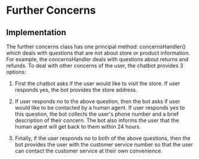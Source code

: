 # Further Concerns

## Implementation

The further concerns class has one principal method: concernsHandler() which deals with questions that are not about store or product information. For example, the concernsHandler deals with questions about returns and refunds.
To deal with other concerns of the user, the chatbot provides 3 options:

1. First the chatbot asks if the user would like to visit the store. If user responds yes, the bot provides the store address.

2. If user responds no to the above question, then the bot asks if user would like to be contacted by a human agent. If user responds yes to this question, the bot collects the user's phone number and a brief description of their concern. The bot also informs the user that the human agent will get back to them within 24 hours.

3. Finally, if the user responds no to both of the above questions, then the bot provides the user with the customer service number so that the user can contact the customer service at their own convenience.
